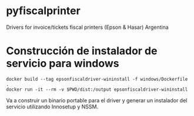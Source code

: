 pyfiscalprinter
===============

Drivers for invoice/tickets fiscal printers (Epson &amp; Hasar) Argentina


# Construcción de instalador de servicio para windows

```
docker build --tag epsonfiscaldriver-wininstall -f windows/Dockerfile .
docker run -it --rm -v $PWD/dist:/output epsonfiscaldriver-wininstall
```

Va a construir un binario portable para el driver y generar un instalador del servicio utilizando Innosetup y NSSM.
